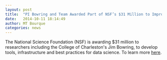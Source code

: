```yaml
---
layout: post
title:  "PI Bowring and Team Awarded Part of NSF’s $31 Million to Improve “Big Data”"
date:   2014-10-11 18:14:49
author: MT Bourque
categories: news
---
```


The National Science Foundation (NSF) is awarding $31 million to researchers including the College of Charleston's Jim Bowring, to develop tools, infrastructure and best practices for data science. To learn more [here](http://www.cs.cofc.edu/blog/2014/10/college-professor-awarded-part-of-nsfs-31-million-to-improve-big-data/). 

